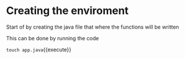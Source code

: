 # Creating the enviroment  
Start of by creating the java file that where the functions will be written

This can be done by running the code 

`touch app.java`{{execute}}

